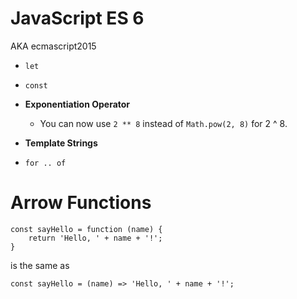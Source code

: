 # JavaScript ES 6
AKA ecmascript2015

- `let`
- `const`

- **Exponentiation Operator**

    - You can now use `2 ** 8` instead of `Math.pow(2, 8)` for 2 ^ 8.
    
- **Template Strings**
- `for .. of`

# Arrow Functions
    const sayHello = function (name) {
        return 'Hello, ' + name + '!';
    }
is the same as

    const sayHello = (name) => 'Hello, ' + name + '!';
  